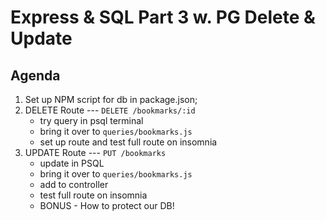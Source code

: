 # Express & SQL Part 3 w. PG Delete & Update

## Agenda

1. Set up NPM script for db in package.json;
2. DELETE Route --- `DELETE /bookmarks/:id`
   - try query in psql terminal
   - bring it over to `queries/bookmarks.js`
   - set up route and  test full route on insomnia
3. UPDATE Route --- `PUT /bookmarks`
   - update in PSQL
   - bring it over to `queries/bookmarks.js`
   - add to controller 
   - test full route on insomnia
   - BONUS - How to protect our DB!
